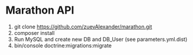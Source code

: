Marathon API
========================

1. git clone https://github.com/zuevAlexander/marathon.git
2. composer install
3. Run MySQL and create new DB and DB_User (see parameters.yml.dist)
4. bin/console doctrine:migrations:migrate 
